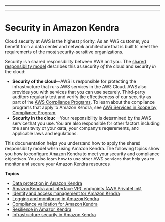--------

--------

# Security in Amazon Kendra<a name="security"></a>

Cloud security at AWS is the highest priority\. As an AWS customer, you benefit from a data center and network architecture that is built to meet the requirements of the most security\-sensitive organizations\.

Security is a shared responsibility between AWS and you\. The [shared responsibility model](http://aws.amazon.com/compliance/shared-responsibility-model/) describes this as security *of* the cloud and security *in* the cloud:
+ **Security of the cloud**—AWS is responsible for protecting the infrastructure that runs AWS services in the AWS Cloud\. AWS also provides you with services that you can use securely\. Third\-party auditors regularly test and verify the effectiveness of our security as part of the [AWS Compliance Programs](http://aws.amazon.com/compliance/programs/)\. To learn about the compliance programs that apply to Amazon Kendra, see [AWS Services in Scope by Compliance Program](http://aws.amazon.com/compliance/services-in-scope/)\.
+ **Security in the cloud**—Your responsibility is determined by the AWS service that you use\. You are also responsible for other factors including the sensitivity of your data, your company’s requirements, and applicable laws and regulations\. 

This documentation helps you understand how to apply the shared responsibility model when using Amazon Kendra\. The following topics show you how to configure Amazon Kendra to meet your security and compliance objectives\. You also learn how to use other AWS services that help you to monitor and secure your Amazon Kendra resources\. 

**Topics**
+ [Data protection in Amazon Kendra](data-protection.md)
+ [Amazon Kendra and interface VPC endpoints \(AWS PrivateLink\)](vpc-interface-endpoints.md)
+ [Identity and access management for Amazon Kendra](security-iam.md)
+ [Logging and monitoring in Amazon Kendra](incident-response.md)
+ [Compliance validation for Amazon Kendra](kendra-compliance.md)
+ [Resilience in Amazon Kendra](disaster-recovery-resiliency.md)
+ [Infrastructure security in Amazon Kendra](infrastructure-security.md)